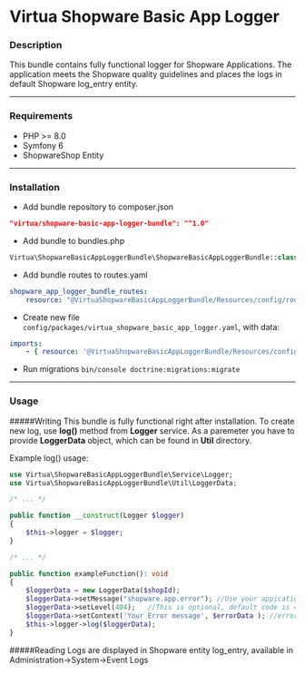 # Virtua Shopware Basic App Logger

### Description
This bundle contains fully functional logger for Shopware Applications. The application meets the Shopware quality guidelines and places the logs in default Shopware log_entry entity.

------------

### Requirements
- PHP >= 8.0
- Symfony 6
- ShopwareShop Entity

------------

### Installation
- Add bundle repository to composer.json
```json
"virtua/shopware-basic-app-logger-bundle": "^1.0"
```
- Add bundle to bundles.php
```php
Virtua\ShopwareBasicAppLoggerBundle\ShopwareBasicAppLoggerBundle::class => ['all' => true]
```
- Add bundle routes to routes.yaml
```yaml
shopware_app_logger_bundle_routes:
    resource: "@VirtuaShopwareBasicAppLoggerBundle/Resources/config/routes.yaml"
```
- Create new file ```config/packages/virtua_shopware_basic_app_logger.yaml```, with data:
```yaml
imports:
    - { resource: '@VirtuaShopwareBasicAppLoggerBundle/Resources/config/config.yml' }
```
- Run migrations ```bin/console doctrine:migrations:migrate```

------------

### Usage

#####Writing
This bundle is fully functional right after installation. To create new log, use **log()** method from **Logger** service. As a paremeter you have to provide **LoggerData** object, which can be found in **Util** directory.

Example log() usage:
```php
use Virtua\ShopwareBasicAppLoggerBundle\Service\Logger;
use Virtua\ShopwareBasicAppLoggerBundle\Util\LoggerData;

/* ... */

public function __construct(Logger $logger)
{
	$this->logger = $logger;
}

/* ... */

public function exampleFunction(): void
{
	$loggerData = new LoggerData($shopId);
	$loggerData->setMessage("shopware.app.error"); //Use your appication name to identify error in logEntry
	$loggerData->setLevel(404);   //This is optional, default code is 400
	$loggerData->setContext('Your Error message', $errorData ); //errorData is optional parameter to pass additional error informations as array
	$this->logger->log($loggerData);  
}
```

#####Reading
Logs are displayed in Shopware entity log_entry, available in Administration->System->Event Logs
